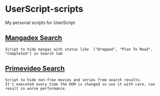 # UserScript-scripts
My personal scripts for UserScript


## [Mangadex Search](https://github.com/victoravtr/UserScript-scripts/blob/main/scripts/mangadex_search.js)
```
Script to hide mangas with status like  ["Dropped", "Plan To Read", "Completed"] in Search tab
```

## [Primevideo Search](https://github.com/victoravtr/UserScript-scripts/blob/main/scripts/primevideo_search.js)
```
Script to hide non-free movies and series from search results. 
It's executed every time the DOM is changed so use it with care, can result in worse performance.
```